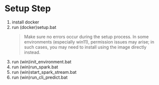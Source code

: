# Setup Step
1. install docker
2. run (docker)setup.bat
    > Make sure no errors occur during the setup process. In some environments (especially win11), permission issues may arise; in such cases, you may need to install using the image directly instead. 
3. run (win)init_environment.bat
4. run (win)run_spark.bat
5. run (win)start_spark_stream.bat
6. run (win)run_cli_predict.bat